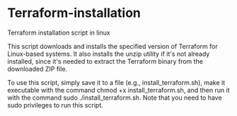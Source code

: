 # Terraform-installation
Terraform installation script in linux

This script downloads and installs the specified version of Terraform for Linux-based systems. It also installs the unzip utility if it's not already installed, since it's needed to extract the Terraform binary from the downloaded ZIP file.

To use this script, simply save it to a file (e.g., install_terraform.sh), make it executable with the command chmod +x install_terraform.sh, and then run it with the command sudo ./install_terraform.sh. Note that you need to have sudo privileges to run this script.
